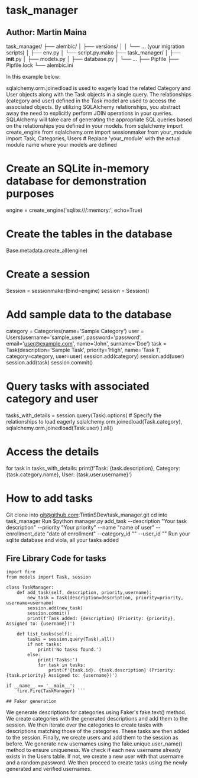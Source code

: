 # task_manager
## Author: Martin Maina
task_manager/
├── alembic/
│   ├── versions/
│   │   └── ... (your migration scripts)
│   ├── env.py
│   └── script.py.mako
├── task_manager/
│   ├── __init__.py
│   ├── models.py
│   ├── database.py
│   └── ...
├── Pipfile
├── Pipfile.lock
└── alembic.ini


In this example below:

sqlalchemy.orm.joinedload is used to eagerly load the related Category and User objects along with the Task objects in a single query.
The relationships (category and user) defined in the Task model are used to access the associated objects.
By utilizing SQLAlchemy relationships, you abstract away the need to explicitly perform JOIN operations in your queries. 
SQLAlchemy will take care of generating the appropriate SQL queries based on the relationships you defined in your models.
from sqlalchemy import create_engine
from sqlalchemy.orm import sessionmaker
from your_module import Task, Categories, Users  # Replace 'your_module' with the actual module name where your models are defined

# Create an SQLite in-memory database for demonstration purposes
engine = create_engine('sqlite:///:memory:', echo=True)

# Create the tables in the database
Base.metadata.create_all(engine)

# Create a session
Session = sessionmaker(bind=engine)
session = Session()

# Add sample data to the database
category = Categories(name='Sample Category')
user = Users(username='sample_user', password='password', email='user@example.com', name='John', surname='Doe')
task = Task(description='Sample Task', priority='High', name='Task 1', category=category, user=user)
session.add(category)
session.add(user)
session.add(task)
session.commit()

# Query tasks with associated category and user
tasks_with_details = session.query(Task).options(
    # Specify the relationships to load eagerly
    sqlalchemy.orm.joinedload(Task.category),
    sqlalchemy.orm.joinedload(Task.user)
).all()

# Access the details
for task in tasks_with_details:
    print(f'Task: {task.description}, Category: {task.category.name}, User: {task.user.username}')

# How to add tasks 
Git clone into git@github.com:TintinSDev/task_manager.git
cd into task_manager
Run $python manager.py add_task --description "Your task description" --priority "Your priority" --name "name of user" --enrollment_date "date of enrollment" --category_id "" --user_id ""
Run your sqlite database and viola, all your tasks added

## Fire Library Code for tasks

```
import fire
from models import Task, session

class TaskManager:
    def add_task(self, description, priority,username):
        new_task = Task(description=description, priority=priority, username=username)
        session.add(new_task)
        session.commit()
        print(f'Task added: {description} (Priority: {priority}, Assigned to: {username})')

    def list_tasks(self):
        tasks = session.query(Task).all()
        if not tasks:
            print('No tasks found.')
        else:
            print('Tasks:')
            for task in tasks:
                print(f'{task.id}. {task.description} (Priority: {task.priority} Assigned to: {username})')

if __name__ == '__main__':
    fire.Fire(TaskManager) ```

## Faker generation
```
We generate descriptions for categories using Faker's fake.text() method.
We create categories with the generated descriptions and add them to the session.
We then iterate over the categories to create tasks with descriptions matching those of the categories. These tasks are then added to the session.
Finally, we create users and add them to the session as before.
We generate new usernames using the fake.unique.user_name() method to ensure uniqueness.
We check if each new username already exists in the Users table. If not, we create a new user with that username and a random password.
We then proceed to create tasks using the newly generated and verified usernames.
```

